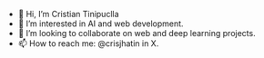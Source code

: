 - 👋 Hi, I’m Cristian Tinipuclla
- 👀 I’m interested in AI and web development.
- 💞️ I’m looking to collaborate on web and deep learning projects.
- 📫 How to reach me: @crisjhatin in X.

